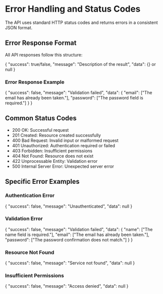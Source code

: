 # Error Handling and Status Codes

The API uses standard HTTP status codes and returns errors in a consistent JSON format.

## Error Response Format

All API responses follow this structure:

{
  "success": true/false,
  "message": "Description of the result",
  "data": {} or null
}

### Error Response Example

{
  "success": false,
  "message": "Validation failed",
  "data": {
    "email": ["The email has already been taken."],
    "password": ["The password field is required."]
  }
}

## Common Status Codes

- 200 OK: Successful request
- 201 Created: Resource created successfully
- 400 Bad Request: Invalid input or malformed request
- 401 Unauthorized: Authentication required or failed
- 403 Forbidden: Insufficient permissions
- 404 Not Found: Resource does not exist
- 422 Unprocessable Entity: Validation error
- 500 Internal Server Error: Unexpected server error

## Specific Error Examples

### Authentication Error
{
  "success": false,
  "message": "Unauthenticated",
  "data": null
}

### Validation Error
{
  "success": false,
  "message": "Validation failed",
  "data": {
    "name": ["The name field is required."],
    "email": ["The email has already been taken."],
    "password": ["The password confirmation does not match."]
  }
}

### Resource Not Found
{
  "success": false,
  "message": "Service not found",
  "data": null
}

### Insufficient Permissions
{
  "success": false,
  "message": "Access denied",
  "data": null
}
